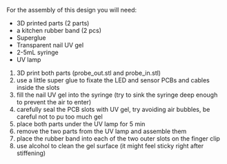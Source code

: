 For the assembly of this design you will need:

- 3D printed parts (2 parts)
- a kitchen rubber band (2 pcs)
- Superglue
- Transparent nail UV gel
- 2-5mL syringe
- UV lamp

1. 3D print both parts (probe_out.stl and probe_in.stl)
2. use a little super glue to fixate the LED and sensor PCBs and cables inside the slots
3. fill the nail UV gel into the syringe (try to sink the syringe deep enough to prevent the air to enter)
4. carefully seal the PCB slots with UV gel, try avoiding air bubbles, be careful not to pu too much gel
5. place both parts under the UV lamp for 5 min
6. remove the two parts from the UV lamp and assemble them
7. place the rubber band into each of the two outer slots on the finger clip
8. use alcohol to clean the gel surface (it might feel sticky right after stiffening)
